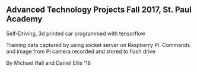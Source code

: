 Advanced Technology Projects Fall 2017, St. Paul Academy
--------------------------------
Self-Driving, 3d printed car programmed with tensorflow

Training data captured by using socket server on Raspberry Pi.
Commands and image from Pi camera recorded and stored to flash drive

By Michael Hall and Daniel Ellis '18

